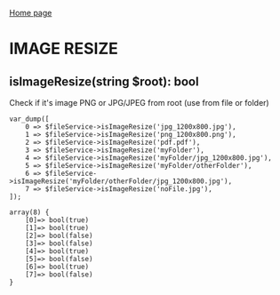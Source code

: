 [Home page](/wiki)
# IMAGE RESIZE 

## isImageResize(string $root): bool
Check if it's image PNG or JPG/JPEG from root (use from file or folder)
```
var_dump([
    0 => $fileService->isImageResize('jpg_1200x800.jpg'),
    1 => $fileService->isImageResize('png_1200x800.png'),
    2 => $fileService->isImageResize('pdf.pdf'),
    3 => $fileService->isImageResize('myFolder'),
    4 => $fileService->isImageResize('myFolder/jpg_1200x800.jpg'),
    5 => $fileService->isImageResize('myFolder/otherFolder'),
    6 => $fileService->isImageResize('myFolder/otherFolder/jpg_1200x800.jpg'),
    7 => $fileService->isImageResize('noFile.jpg'),
]);

array(8) {
    [0]=> bool(true)
    [1]=> bool(true)
    [2]=> bool(false)
    [3]=> bool(false)
    [4]=> bool(true)
    [5]=> bool(false)
    [6]=> bool(true)
    [7]=> bool(false)
}
```